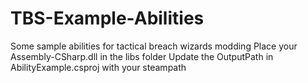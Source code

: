 # TBS-Example-Abilities
Some sample abilities for tactical breach wizards modding
Place your Assembly-CSharp.dll in the libs folder
Update the OutputPath in AbilityExample.csproj with your steampath
